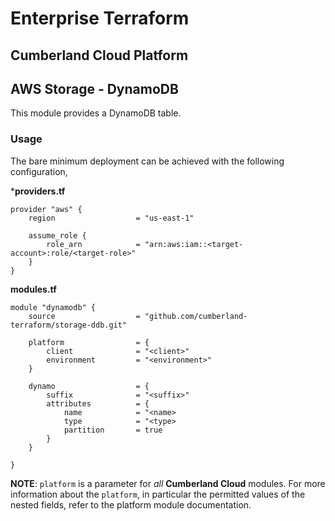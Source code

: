 # Enterprise Terraform 
## Cumberland Cloud Platform
## AWS Storage - DynamoDB

This module provides a DynamoDB table.

### Usage

The bare minimum deployment can be achieved with the following configuration,

***providers.tf**

```hcl
provider "aws" {
    region                  = "us-east-1"

    assume_role {
        role_arn            = "arn:aws:iam::<target-account>:role/<target-role>"
    }
}
```
**modules.tf**

```
module "dynamodb" {
	source 					= "github.com/cumberland-terraform/storage-ddb.git"
	
	platform				= {
		client          	= "<client>"
    	environment         = "<environment>"
	}

	dynamo 					= {
		suffix 				= "<suffix>"
        attributes          = {
            name            = "<name>
            type            = "<type>
            partition       = true
        }
	}

}
```

**NOTE**: `platform` is a parameter for *all* **Cumberland Cloud** modules. For more information about the `platform`, in particular the permitted values of the nested fields, refer to the platform module documentation.